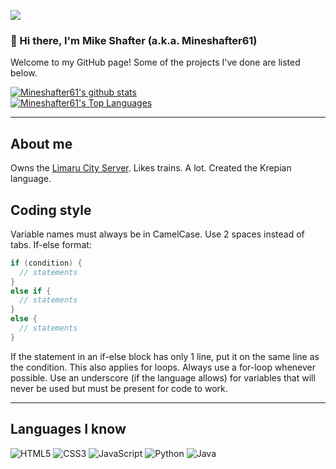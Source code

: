 ![](https://komarev.com/ghpvc/?username=Mineshafter61&color=00ff00)
### 📿 Hi there, I'm Mike Shafter (a.k.a. Mineshafter61)
Welcome to my GitHub page! Some of the projects I've done are listed below.

[![Mineshafter61's github stats](https://github-readme-stats.vercel.app/api?username=Mineshafter61&theme=tokyonight&showicons=true)](https://github.com/anuraghazra/github-readme-stats)\
[![Mineshafter61's Top Languages](https://github-readme-stats.vercel.app/api/top-langs/?username=Mineshafter61&theme=tokyonight&showicons=true)](https://github.com/anuraghazra/github-readme-stats)

<hr>

## About me
Owns the [Limaru City Server](https://mineshafter61.github.io/LimaruSite). Likes trains. A lot. Created the Krepian language.

## Coding style
Variable names must always be in CamelCase. Use 2 spaces instead of tabs. If-else format:
```c++
if (condition) {
  // statements
}
else if {
  // statements
}
else {
  // statements
}
```
If the statement in an if-else block has only 1 line, put it on the same line as the condition. This also applies for loops. Always use a for-loop whenever possible. Use an underscore (if the language allows) for variables that will never be used but must be present for code to work.

<hr>

## Languages I know
<img alt="HTML5" src="https://img.shields.io/badge/html5%20-%23E34F26.svg?&style=for-the-badge&logo=html5&logoColor=white"/> <img alt="CSS3" src="https://img.shields.io/badge/css3%20-%231572B6.svg?&style=for-the-badge&logo=css3&logoColor=white"/> <img alt="JavaScript" src="https://img.shields.io/badge/javascript%20-%23323330.svg?&style=for-the-badge&logo=javascript&logoColor=%23F7DF1E"/> <img alt="Python" src="https://img.shields.io/badge/python%20-%2314354C.svg?&style=for-the-badge&logo=python&logoColor=white"/> <img alt="Java" src="https://img.shields.io/badge/java-%23ED8B00.svg?&style=for-the-badge&logo=java&logoColor=white"/> 


<!--
**YJJcoolcool/YJJcoolcool** is a ✨ _special_ ✨ repository because its `README.md` (this file) appears on your GitHub profile.

Here are some ideas to get you started:

- 🔭 I’m currently working on ...
- 🌱 I’m currently learning ...
- 👯 I’m looking to collaborate on ...
- 🤔 I’m looking for help with ...
- 💬 Ask me about ...
- 📫 How to reach me: ...
- 😄 Pronouns: ...
- ⚡ Fun fact: ...
-->
